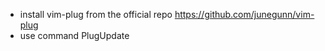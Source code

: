 - install vim-plug from the official repo
    https://github.com/junegunn/vim-plug
- use command PlugUpdate
